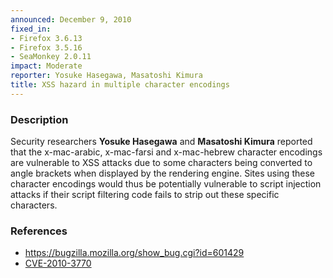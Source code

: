 ```yaml
---
announced: December 9, 2010
fixed_in:
- Firefox 3.6.13
- Firefox 3.5.16
- SeaMonkey 2.0.11
impact: Moderate
reporter: Yosuke Hasegawa, Masatoshi Kimura
title: XSS hazard in multiple character encodings
---
```


<h3>Description</h3>

<p>Security researchers <strong>Yosuke Hasegawa</strong>
and <strong>Masatoshi Kimura</strong> reported that the x-mac-arabic,
x-mac-farsi and x-mac-hebrew character encodings are vulnerable to XSS
attacks due to some characters being converted to angle brackets when
displayed by the rendering engine.  Sites using these character
encodings would thus be potentially vulnerable to script injection
attacks if their script filtering code fails to strip out these
specific characters.</p>

<h3>References</h3>

<ul>
  <li><a href="https://bugzilla.mozilla.org/show_bug.cgi?id=601429">https://bugzilla.mozilla.org/show_bug.cgi?id=601429</a></li>
  <li><a class="ex-ref" href="http://cve.mitre.org/cgi-bin/cvename.cgi?name=CVE-2010-3770">CVE-2010-3770</a></li>
</ul>




